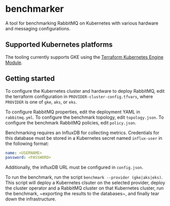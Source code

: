 # benchmarker
A tool for benchmarking RabbitMQ on Kubernetes with various hardware and messaging configurations.

## Supported Kubernetes platforms
The tooling currently supports GKE using the [Terraform Kubernetes Engine Module](https://registry.terraform.io/modules/terraform-google-modules/kubernetes-engine/google/latest).

## Getting started
To configure the Kubernetes cluster and hardware to deploy RabbitMQ, edit the terraform configuration in
`PROVIDER-cluster-config.tfvars`, where `PROVIDER` is one of `gke`, `aks`, or `eks`.

To configure RabbitMQ properties, edit the deployment YAML in `rabbitmq.yml`.
To configure the benchmark topology, edit `topology.json`.
To configure the benchmark RabbitMQ policies, edit `policy.json`.

Benchmarking requires an InfluxDB for collecting metrics. Credentials for this database must be stored in a Kubernetes secret named `influx-user` in the following format:
```YAML
name: <USERNAME>
password: <PASSWORD>
```
Additionally, the influxDB URL must be configured in `config.json`.

To run the benchmark, run the script `benchmark --provider (gke|aks|eks)`. This script will deploy a Kubernetes clsuter on the selected provider, deploy the cluster operator and a RabbitMQ cluster on that Kubernetes cluster, run the benchmark, ~exporting the results to the databases~, and finally tear down the infrastructure.
